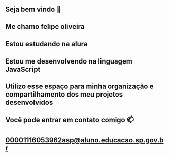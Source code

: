 ## ****Seja bem vindo 🤨****
## ****Me chamo felipe oliveira****
## ****Estou estudando na alura****
## ****Estou me desenvolvendo na linguagem JavaScript****
## ****Utilizo esse espaço para minha organização e compartilhamento dos meu projetos desenvolvidos****
## ****Você pode entrar em contato comigo 📫****
## ****00001116053962asp@aluno.educacao.sp.gov.br****


